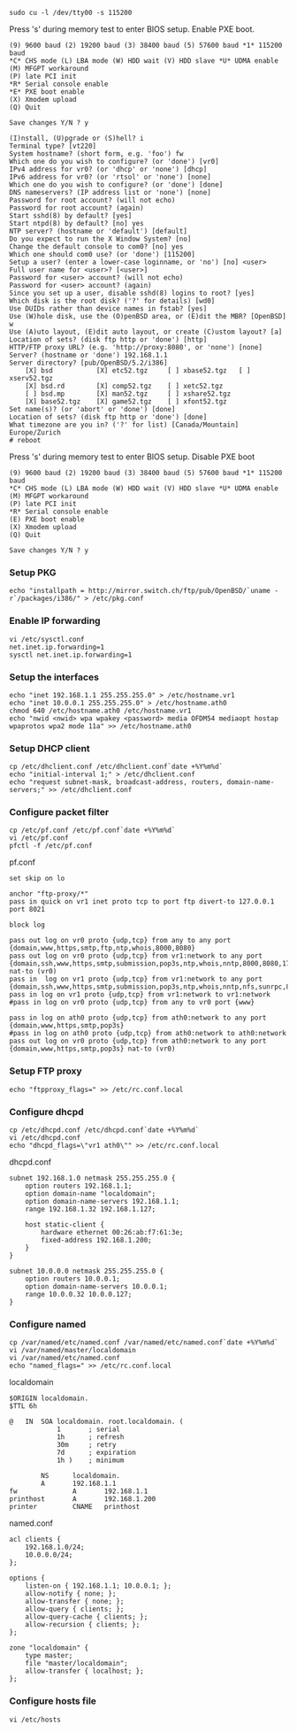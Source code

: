 	sudo cu -l /dev/tty00 -s 115200

Press 's' during memory test to enter BIOS setup.
Enable PXE boot.

	(9) 9600 baud (2) 19200 baud (3) 38400 baud (5) 57600 baud *1* 115200 baud
	*C* CHS mode (L) LBA mode (W) HDD wait (V) HDD slave *U* UDMA enable
	(M) MFGPT workaround
	(P) late PCI init
	*R* Serial console enable 
	*E* PXE boot enable 
	(X) Xmodem upload 
	(Q) Quit

	Save changes Y/N ? y

	(I)nstall, (U)pgrade or (S)hell? i
	Terminal type? [vt220]
	System hostname? (short form, e.g. 'foo') fw
	Which one do you wish to configure? (or 'done') [vr0]
	IPv4 address for vr0? (or 'dhcp' or 'none') [dhcp]
	IPv6 address for vr0? (or 'rtsol' or 'none') [none]
	Which one do you wish to configure? (or 'done') [done]
	DNS nameservers? (IP address list or 'none') [none]
	Password for root account? (will not echo)
	Password for root account? (again)
	Start sshd(8) by default? [yes]
	Start ntpd(8) by default? [no] yes
	NTP server? (hostname or 'default') [default]
	Do you expect to run the X Window System? [no]
	Change the default console to com0? [no] yes
	Which one should com0 use? (or 'done') [115200]
	Setup a user? (enter a lower-case loginname, or 'no') [no] <user>
	Full user name for <user>? [<user>]
	Password for <user> account? (will not echo)
	Password for <user> account? (again)
	Since you set up a user, disable sshd(8) logins to root? [yes]
	Which disk is the root disk? ('?' for details) [wd0]
	Use DUIDs rather than device names in fstab? [yes]
	Use (W)hole disk, use the (O)penBSD area, or (E)dit the MBR? [OpenBSD] w
	Use (A)uto layout, (E)dit auto layout, or create (C)ustom layout? [a]
	Location of sets? (disk ftp http or 'done') [http]
	HTTP/FTP proxy URL? (e.g. 'http://proxy:8080', or 'none') [none]
	Server? (hostname or 'done') 192.168.1.1
	Server directory? [pub/OpenBSD/5.2/i386]
	    [X] bsd           [X] etc52.tgz     [ ] xbase52.tgz   [ ] xserv52.tgz
	    [X] bsd.rd        [X] comp52.tgz    [ ] xetc52.tgz
	    [ ] bsd.mp        [X] man52.tgz     [ ] xshare52.tgz
	    [X] base52.tgz    [X] game52.tgz    [ ] xfont52.tgz
	Set name(s)? (or 'abort' or 'done') [done]
	Location of sets? (disk ftp http or 'done') [done]
	What timezone are you in? ('?' for list) [Canada/Mountain] Europe/Zurich
	# reboot

Press 's' during memory test to enter BIOS setup.
Disable PXE boot

	(9) 9600 baud (2) 19200 baud (3) 38400 baud (5) 57600 baud *1* 115200 baud
	*C* CHS mode (L) LBA mode (W) HDD wait (V) HDD slave *U* UDMA enable
	(M) MFGPT workaround
	(P) late PCI init
	*R* Serial console enable 
	(E) PXE boot enable 
	(X) Xmodem upload 
	(Q) Quit

	Save changes Y/N ? y

### Setup PKG
	echo "installpath = http://mirror.switch.ch/ftp/pub/OpenBSD/`uname -r`/packages/i386/" > /etc/pkg.conf

### Enable IP forwarding
	vi /etc/sysctl.conf
	net.inet.ip.forwarding=1
	sysctl net.inet.ip.forwarding=1

### Setup the interfaces
	echo "inet 192.168.1.1 255.255.255.0" > /etc/hostname.vr1
	echo "inet 10.0.0.1 255.255.255.0" > /etc/hostname.ath0
	chmod 640 /etc/hostname.ath0 /etc/hostname.vr1
	echo "nwid <nwid> wpa wpakey <password> media OFDM54 mediaopt hostap wpaprotos wpa2 mode 11a" >> /etc/hostname.ath0

### Setup DHCP client
	cp /etc/dhclient.conf /etc/dhclient.conf`date +%Y%m%d`
	echo "initial-interval 1;" > /etc/dhclient.conf
	echo "request subnet-mask, broadcast-address, routers, domain-name-servers;" >> /etc/dhclient.conf

### Configure packet filter
	cp /etc/pf.conf /etc/pf.conf`date +%Y%m%d`
	vi /etc/pf.conf
	pfctl -f /etc/pf.conf
	
pf.conf

	set skip on lo

	anchor "ftp-proxy/*"
	pass in quick on vr1 inet proto tcp to port ftp divert-to 127.0.0.1 port 8021

	block log

	pass out log on vr0 proto {udp,tcp} from any to any port {domain,www,https,smtp,ftp,ntp,whois,8000,8080}
	pass out log on vr0 proto {udp,tcp} from vr1:network to any port {domain,ssh,www,https,smtp,submission,pop3s,ntp,whois,nntp,8000,8080,17} nat-to (vr0)
	pass in  log on vr1 proto {udp,tcp} from vr1:network to any port {domain,ssh,www,https,smtp,submission,pop3s,ntp,whois,nntp,nfs,sunrpc,8000,8080,17}
	pass in log on vr1 proto {udp,tcp} from vr1:network to vr1:network
	#pass in log on vr0 proto {udp,tcp} from any to vr0 port {www}

	pass in log on ath0 proto {udp,tcp} from ath0:network to any port {domain,www,https,smtp,pop3s}
	#pass in log on ath0 proto {udp,tcp} from ath0:network to ath0:network
	pass out log on vr0 proto {udp,tcp} from ath0:network to any port {domain,www,https,smtp,pop3s} nat-to (vr0)
	
### Setup FTP proxy
	echo "ftpproxy_flags=" >> /etc/rc.conf.local

### Configure dhcpd
	cp /etc/dhcpd.conf /etc/dhcpd.conf`date +%Y%m%d`
	vi /etc/dhcpd.conf
	echo "dhcpd_flags=\"vr1 ath0\"" >> /etc/rc.conf.local

dhcpd.conf

	subnet 192.168.1.0 netmask 255.255.255.0 {
		option routers 192.168.1.1;
		option domain-name "localdomain";
		option domain-name-servers 192.168.1.1;
		range 192.168.1.32 192.168.1.127;
		
		host static-client {
			hardware ethernet 00:26:ab:f7:61:3e;
			fixed-address 192.168.1.200;
		}
	}
	
	subnet 10.0.0.0 netmask 255.255.255.0 {
		option routers 10.0.0.1;
		option domain-name-servers 10.0.0.1;
		range 10.0.0.32 10.0.0.127;
	}

### Configure named
	cp /var/named/etc/named.conf /var/named/etc/named.conf`date +%Y%m%d`
	vi /var/named/master/localdomain
	vi /var/named/etc/named.conf
	echo "named_flags=" >> /etc/rc.conf.local

localdomain

	$ORIGIN localdomain.
	$TTL 6h
	
	@	IN	SOA	localdomain. root.localdomain. (
				1       ; serial
				1h      ; refresh
				30m     ; retry
				7d      ; expiration
				1h )    ; minimum

			NS      localdomain.
			A       192.168.1.1
	fw              A       192.168.1.1
	printhost       A       192.168.1.200
	printer         CNAME   printhost

named.conf

	acl clients {
		192.168.1.0/24;
		10.0.0.0/24;
	};

	options {
		listen-on { 192.168.1.1; 10.0.0.1; };
		allow-notify { none; };
		allow-transfer { none; };
		allow-query { clients; };
		allow-query-cache { clients; };
		allow-recursion { clients; };
	};
	
	zone "localdomain" {
		type master;
		file "master/localdomain";
		allow-transfer { localhost; };
	};

### Configure hosts file
	vi /etc/hosts
